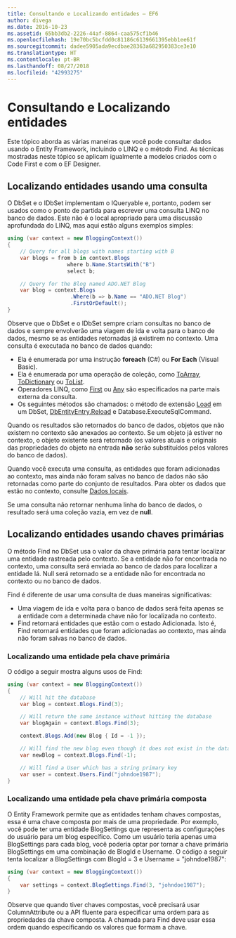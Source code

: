 ```yaml
---
title: Consultando e Localizando entidades – EF6
author: divega
ms.date: 2016-10-23
ms.assetid: 65bb3db2-2226-44af-8864-caa575cf1b46
ms.openlocfilehash: 19e70bc5bcfdd0c81186c6139661395ebb1ee61f
ms.sourcegitcommit: dadee5905ada9ecdbae28363a682950383ce3e10
ms.translationtype: HT
ms.contentlocale: pt-BR
ms.lasthandoff: 08/27/2018
ms.locfileid: "42993275"
---
```

# <a name="querying-and-finding-entities"></a>Consultando e Localizando entidades
Este tópico aborda as várias maneiras que você pode consultar dados usando o Entity Framework, incluindo o LINQ e o método Find. As técnicas mostradas neste tópico se aplicam igualmente a modelos criados com o Code First e com o EF Designer.  

## <a name="finding-entities-using-a-query"></a>Localizando entidades usando uma consulta  

O DbSet e o IDbSet implementam o IQueryable e, portanto, podem ser usados como o ponto de partida para escrever uma consulta LINQ no banco de dados. Este não é o local apropriado para uma discussão aprofundada do LINQ, mas aqui estão alguns exemplos simples:  

``` csharp
using (var context = new BloggingContext())
{
    // Query for all blogs with names starting with B
    var blogs = from b in context.Blogs
                   where b.Name.StartsWith("B")
                   select b;

    // Query for the Blog named ADO.NET Blog
    var blog = context.Blogs
                    .Where(b => b.Name == "ADO.NET Blog")
                    .FirstOrDefault();
}
```  

Observe que o DbSet e o IDbSet sempre criam consultas no banco de dados e sempre envolverão uma viagem de ida e volta para o banco de dados, mesmo se as entidades retornadas já existirem no contexto. Uma consulta é executada no banco de dados quando:  

- Ela é enumerada por uma instrução **foreach** (C#) ou **For Each** (Visual Basic).  
- Ela é enumerada por uma operação de coleção, como [ToArray](https://msdn.microsoft.com/library/bb298736), [ToDictionary](https://msdn.microsoft.com/library/system.linq.enumerable.todictionary) ou [ToList](https://msdn.microsoft.com/library/bb342261).  
- Operadores LINQ, como [First](https://msdn.microsoft.com/library/bb291976) ou [Any](https://msdn.microsoft.com/library/bb337697) são especificados na parte mais externa da consulta.  
- Os seguintes métodos são chamados: o método de extensão [Load](https://msdn.microsoft.com/library/system.data.entity.dbextensions.load) em um DbSet, [DbEntityEntry.Reload](https://msdn.microsoft.com/library/system.data.entity.infrastructure.dbentityentry.reload.aspx) e Database.ExecuteSqlCommand.  

Quando os resultados são retornados do banco de dados, objetos que não existem no contexto são anexados ao contexto. Se um objeto já estiver no contexto, o objeto existente será retornado (os valores atuais e originais das propriedades do objeto na entrada **não** serão substituídos pelos valores do banco de dados).  

Quando você executa uma consulta, as entidades que foram adicionadas ao contexto, mas ainda não foram salvas no banco de dados não são retornadas como parte do conjunto de resultados. Para obter os dados que estão no contexto, consulte [Dados locais](~/ef6/querying/local-data.md).  

Se uma consulta não retornar nenhuma linha do banco de dados, o resultado será uma coleção vazia, em vez de **null**.  

## <a name="finding-entities-using-primary-keys"></a>Localizando entidades usando chaves primárias  

O método Find no DbSet usa o valor da chave primária para tentar localizar uma entidade rastreada pelo contexto. Se a entidade não for encontrada no contexto, uma consulta será enviada ao banco de dados para localizar a entidade lá. Null será retornado se a entidade não for encontrada no contexto ou no banco de dados.  

Find é diferente de usar uma consulta de duas maneiras significativas:  

- Uma viagem de ida e volta para o banco de dados será feita apenas se a entidade com a determinada chave não for localizada no contexto.  
- Find retornará entidades que estão com o estado Adicionada. Isto é, Find retornará entidades que foram adicionadas ao contexto, mas ainda não foram salvas no banco de dados.  
### <a name="finding-an-entity-by-primary-key"></a>Localizando uma entidade pela chave primária  

O código a seguir mostra alguns usos de Find:  

``` csharp
using (var context = new BloggingContext())
{
    // Will hit the database
    var blog = context.Blogs.Find(3);

    // Will return the same instance without hitting the database
    var blogAgain = context.Blogs.Find(3);

    context.Blogs.Add(new Blog { Id = -1 });

    // Will find the new blog even though it does not exist in the database
    var newBlog = context.Blogs.Find(-1);

    // Will find a User which has a string primary key
    var user = context.Users.Find("johndoe1987");
}
```  

### <a name="finding-an-entity-by-composite-primary-key"></a>Localizando uma entidade pela chave primária composta  

O Entity Framework permite que as entidades tenham chaves compostas, essa é uma chave composta por mais de uma propriedade. Por exemplo, você pode ter uma entidade BlogSettings que representa as configurações do usuário para um blog específico. Como um usuário teria apenas uma BlogSettings para cada blog, você poderia optar por tornar a chave primária BlogSettings em uma combinação de BlogId e Username. O código a seguir tenta localizar a BlogSettings com BlogId = 3 e Username = "johndoe1987":  

``` csharp  
using (var context = new BloggingContext())
{
    var settings = context.BlogSettings.Find(3, "johndoe1987");
}
```  

Observe que quando tiver chaves compostas, você precisará usar ColumnAttribute ou a API fluente para especificar uma ordem para as propriedades da chave composta. A chamada para Find deve usar essa ordem quando especificando os valores que formam a chave.  
